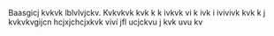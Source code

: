 Baasgicj  kvkvk  lblvlvjckv.  Kvkvkvk  kvk  k  k  ivkvk  vi  k  ivk  i  ivivivk  kvk  k  j  kvkvkvgijcn  hcjxjchcjxkvk  viví  jfl  ucjckvu  j  kvk  uvu  kv